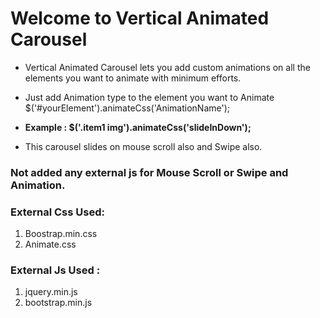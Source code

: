 # Welcome to Vertical Animated Carousel

- Vertical Animated Carousel lets you add custom animations on all the elements you want to animate with minimum efforts.

- Just add Animation type to the element you want to Animate 
  $('#yourElement').animateCss('AnimationName');
  
- **Example : $('.item1 img').animateCss('slideInDown');**

- This carousel slides on mouse scroll also and Swipe also.

### Not added any external js for Mouse Scroll or Swipe and Animation.

### External Css Used:
1. Boostrap.min.css
2. Animate.css

### External Js Used :
1. jquery.min.js
2. bootstrap.min.js

